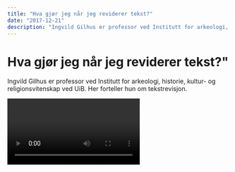 ```yaml
---
title: "Hva gjør jeg når jeg reviderer tekst?"
date: "2017-12-21"
description: "Ingvild Gilhus er professor ved Institutt for arkeologi, historie, kultur- og religionsvitenskap ved UiB. Her forteller hun om tekstrevisjon."
---
```


# Hva gjør jeg når jeg reviderer tekst?"

Ingvild Gilhus er professor ved Institutt for arkeologi, historie, kultur- og religionsvitenskap ved UiB. Her forteller hun om tekstrevisjon.

<Video id="rnqQo0pyg3E" />
